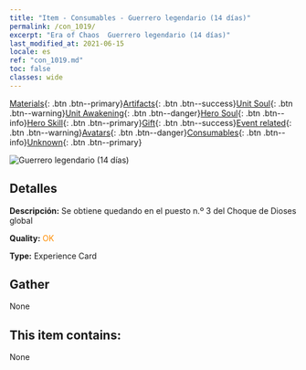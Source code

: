 ```yaml
---
title: "Item - Consumables - Guerrero legendario (14 días)"
permalink: /con_1019/
excerpt: "Era of Chaos  Guerrero legendario (14 días)"
last_modified_at: 2021-06-15
locale: es
ref: "con_1019.md"
toc: false
classes: wide
---
```

 [Materials](/ItemsES/){: .btn .btn--primary}[Artifacts](/ItemsES/Artifacts/){: .btn .btn--success}[Unit Soul](/ItemsES/UnitSoul/){: .btn .btn--warning}[Unit Awakening](/ItemsES/UnitAwakening/){: .btn .btn--danger}[Hero Soul](/ItemsES/HeroSoul/){: .btn .btn--info}[Hero Skill](/ItemsES/HeroSkill/){: .btn .btn--primary}[Gift](/ItemsES/Gift/){: .btn .btn--success}[Event related](/ItemsES/Events/){: .btn .btn--warning}[Avatars](/ItemsES/Avatars/){: .btn .btn--danger}[Consumables](/ItemsES/Consumables/){: .btn .btn--info}[Unknown](/ItemsES/Unknown/){: .btn .btn--primary}

 ![Guerrero legendario (14 días)](/images/a/avatarFrame_61.png)

## Detalles
 **Descripción:** Se obtiene quedando en el puesto n.º 3 del Choque de Dioses global

 **Quality:** <span style="color: #FF8C00">OK</span>

 **Type:** Experience Card

## Gather

  None

## This item contains:

  None

